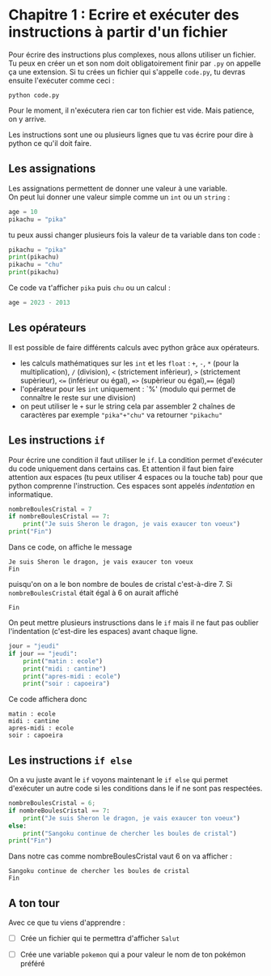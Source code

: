 Chapitre 1 : Ecrire et exécuter des instructions à partir d'un fichier
=======

Pour écrire des instructions plus complexes, nous allons utiliser un fichier. 
Tu peux en créer un et son nom doit obligatoirement finir par `.py` on appelle ça une extension.
Si tu crées un fichier qui s'appelle `code.py`, tu devras ensuite l'exécuter comme ceci :
```
python code.py
```
Pour le moment, il n'exécutera rien car ton fichier est vide. Mais patience, on y arrive.

Les instructions sont une ou plusieurs lignes que tu vas écrire pour dire à python ce qu'il doit faire.

Les assignations
-----------
Les assignations permettent de donner une valeur à une variable.  
On peut lui donner une valeur simple comme un `int` ou un `string` :
```python
age = 10
pikachu = "pika"
```
tu peux aussi changer plusieurs fois la valeur de ta variable dans ton code :
```python
pikachu = "pika"
print(pikachu)
pikachu = "chu"
print(pikachu)
```
Ce code va t'afficher `pika` puis `chu`
ou un calcul :
```python
age = 2023 - 2013
```
Les opérateurs
-----------
Il est possible de faire différents calculs avec python grâce aux opérateurs.
  - les calculs mathématiques sur les `int` et les `float` : `+`, `-`, `*` (pour la multiplication), `/` (division), `<` (strictement infèrieur), `>` (strictement supèrieur), `<=` (inférieur ou égal), `=>` (supèrieur ou égal),`==` (égal) 
  - l'opérateur pour les `int` uniquement : `%' (modulo qui permet de connaître le reste sur une division)
  - on peut utiliser le `+` sur le string cela par assembler 2 chaînes de caractères par exemple `"pika"+"chu"` va retourner `"pikachu"`  
  
Les instructions `if`
-----------
Pour écrire une condition il faut utiliser le `if`. La condition permet d'exécuter du code uniquement dans certains cas. Et attention il faut bien faire attention aux espaces (tu peux utiliser 4 espaces ou la touche tab)  pour que python comprenne l'instruction. Ces espaces sont appelés *indentation* en informatique.
```python
nombreBoulesCristal = 7
if nombreBoulesCristal == 7:
    print("Je suis Sheron le dragon, je vais exaucer ton voeux")
print("Fin")
```
Dans ce code, on affiche le message 
```
Je suis Sheron le dragon, je vais exaucer ton voeux
Fin
``` 
puisqu'on on a le bon nombre de boules de cristal c'est-à-dire 7. 
Si `nombreBoulesCristal` était égal à 6 on aurait affiché 
```
Fin
``` 
On peut mettre plusieurs instrusctions dans le `if` mais il ne faut pas oublier l'indentation (c'est-dire les espaces) avant chaque ligne.
```python
jour = "jeudi"
if jour == "jeudi":
    print("matin : ecole")
    print("midi : cantine")
    print("apres-midi : ecole")
    print("soir : capoeira")
```
Ce code affichera donc
```
matin : ecole
midi : cantine
apres-midi : ecole
soir : capoeira
```

Les instructions `if else`
-----------
On a vu juste avant le `if` voyons maintenant le `if else` qui permet d'exécuter un autre code si les conditions dans le if ne sont pas respectées.
```python
nombreBoulesCristal = 6;
if nombreBoulesCristal == 7:
    print("Je suis Sheron le dragon, je vais exaucer ton voeux")
else:
    print("Sangoku continue de chercher les boules de cristal")
print("Fin")
```
Dans notre cas comme nombreBoulesCristal vaut 6 on va afficher :
```
Sangoku continue de chercher les boules de cristal
Fin
```

A ton tour
-----------
Avec ce que tu viens d'apprendre :
* [ ] Crée un fichier qui te permettra d'afficher `Salut`
* [ ] Crée une variable `pokemon` qui a pour valeur le nom de ton pokémon préféré

